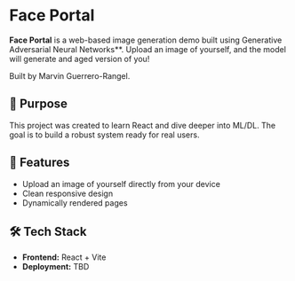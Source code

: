 # Face Portal

**Face Portal** is a web-based image generation demo built using Generative Adversarial Neural Networks**. Upload an image of yourself, and the model will generate and aged version of you!

Built by Marvin Guerrero-Rangel.

## 🎯 Purpose

This project was created to learn React and dive deeper into ML/DL. The goal is to build a robust system ready for real users.

## 📸 Features

- Upload an image of yourself directly from your device
- Clean responsive design
- Dynamically rendered pages

## 🛠 Tech Stack

- **Frontend:** React + Vite
- **Deployment:** TBD

